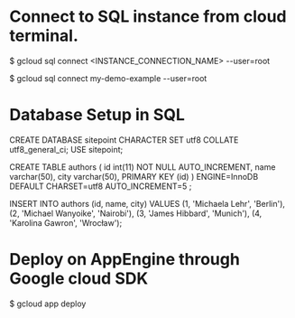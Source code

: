 
# Connect to SQL instance from cloud terminal.
$ gcloud sql connect <INSTANCE_CONNECTION_NAME> --user=root 

$ gcloud sql connect my-demo-example --user=root 
# Database Setup in SQL

CREATE DATABASE sitepoint CHARACTER SET utf8 COLLATE utf8_general_ci;
USE sitepoint;

CREATE TABLE authors (
id int(11) NOT NULL AUTO_INCREMENT,
name varchar(50),
city varchar(50),
PRIMARY KEY (id)
) ENGINE=InnoDB DEFAULT CHARSET=utf8 AUTO_INCREMENT=5 ;

INSERT INTO authors (id, name, city) VALUES
(1, 'Michaela Lehr', 'Berlin'),
(2, 'Michael Wanyoike', 'Nairobi'),
(3, 'James Hibbard', 'Munich'),
(4, 'Karolina Gawron', 'Wrocław');

# Deploy on AppEngine through Google cloud SDK
 $ gcloud app deploy
